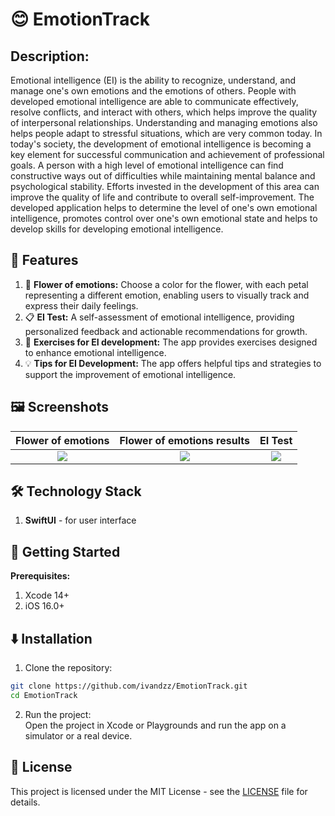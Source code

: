 # 😊 EmotionTrack
## Description:
Emotional intelligence (EI) is the ability to recognize, understand, and manage one's own emotions and the emotions of others.
People with developed emotional intelligence are able to communicate effectively, resolve conflicts, and interact with others, which helps improve the quality of interpersonal relationships. Understanding and managing emotions also helps people adapt to stressful situations, which are very common today. In today's society, the development of emotional intelligence is becoming a key element for successful communication and achievement of professional goals. A person with a high level of emotional intelligence can find constructive ways out of difficulties while maintaining mental balance and psychological stability. Efforts invested in the development of this area can improve the quality of life and contribute to overall self-improvement. The developed application helps to determine the level of one's own emotional intelligence, promotes control over one's own emotional state and helps to develop skills for developing emotional intelligence.

## 📲 Features
1. 🌸 **Flower of emotions:** Choose a color for the flower, with each petal representing a different emotion, enabling users to visually track and express their daily feelings.
2. 📋 **EI Test:** A self-assessment of emotional intelligence, providing personalized feedback and actionable recommendations for growth.
3. 🧐 **Exercises for EI development:** The app provides exercises designed to enhance emotional intelligence.
4. 💡 **Tips for EI Development:** The app offers helpful tips and strategies to support the improvement of emotional intelligence.

## 🖼️ Screenshots
Flower of emotions  | Flower of emotions results | EI Test  |
:------------------:|:--------------------------:|:--------:|
![](https://github.com/ivandzz/EmotionTrack/assets/148357385/9e4410ee-836a-4f99-824b-10fcfa37701a)  |  ![](https://github.com/ivandzz/EmotionTrack/assets/148357385/32de6d82-80b0-46ca-8737-8d4faa3dd98a) | ![](https://github.com/ivandzz/EmotionTrack/assets/148357385/47ff1e1b-0770-4b34-9863-b2c4220fdf7b) 


## 🛠️ Technology Stack
1. **SwiftUI** - for user interface

## 🚀 Getting Started
**Prerequisites:**
1. Xcode 14+ 
2. iOS 16.0+

## ⬇️ Installation
1. Clone the repository:
```sh
git clone https://github.com/ivandzz/EmotionTrack.git
cd EmotionTrack
```
2. Run the project: <br>
Open the project in Xcode or Playgrounds and run the app on a simulator or a real device.

## 📄 License
This project is licensed under the MIT License - see the [LICENSE](./LICENSE) file for details.
